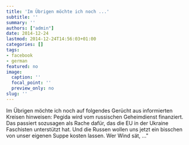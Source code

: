 ```yaml
---
title: 'Im Übrigen möchte ich noch ...'
subtitle: ''
summary: ''
authors: ["admin"]
date: 2014-12-24
lastmod: 2014-12-24T14:56:03+01:00
categories: []
tags:
- facebook
- german
featured: no
image:
  caption: ''
  focal_point: ''
  preview_only: no
slug: ''
---
```

Im Übrigen möchte ich noch auf folgendes Gerücht aus informierten Kreisen hinweisen: Pegida wird vom russischen Geheimdienst finanziert. Das passiert sozusagen als Rache dafür, das die EU in der Ukraine Faschisten unterstützt hat. Und die Russen wollen uns jetzt ein bisschen von unser eigenen Suppe kosten lassen. Wer Wind sät, ..."



